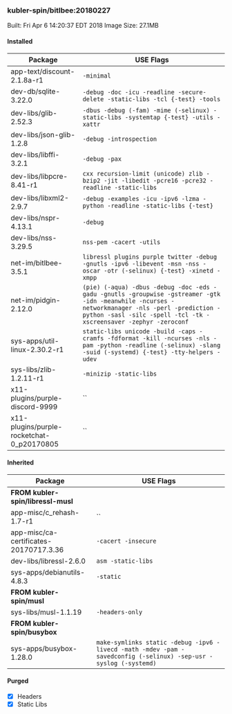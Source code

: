 ### kubler-spin/bitlbee:20180227

Built: Fri Apr  6 14:20:37 EDT 2018
Image Size: 27.1MB

#### Installed
Package | USE Flags
--------|----------
app-text/discount-2.1.8a-r1 | `-minimal`
dev-db/sqlite-3.22.0 | `-debug -doc -icu -readline -secure-delete -static-libs -tcl {-test} -tools`
dev-libs/glib-2.52.3 | `-dbus -debug (-fam) -mime (-selinux) -static-libs -systemtap {-test} -utils -xattr`
dev-libs/json-glib-1.2.8 | `-debug -introspection`
dev-libs/libffi-3.2.1 | `-debug -pax`
dev-libs/libpcre-8.41-r1 | `cxx recursion-limit (unicode) zlib -bzip2 -jit -libedit -pcre16 -pcre32 -readline -static-libs`
dev-libs/libxml2-2.9.7 | `-debug -examples -icu -ipv6 -lzma -python -readline -static-libs {-test}`
dev-libs/nspr-4.13.1 | `-debug`
dev-libs/nss-3.29.5 | `nss-pem -cacert -utils`
net-im/bitlbee-3.5.1 | `libressl plugins purple twitter -debug -gnutls -ipv6 -libevent -msn -nss -oscar -otr (-selinux) {-test} -xinetd -xmpp`
net-im/pidgin-2.12.0 | `(pie) (-aqua) -dbus -debug -doc -eds -gadu -gnutls -groupwise -gstreamer -gtk -idn -meanwhile -ncurses -networkmanager -nls -perl -prediction -python -sasl -silc -spell -tcl -tk -xscreensaver -zephyr -zeroconf`
sys-apps/util-linux-2.30.2-r1 | `static-libs unicode -build -caps -cramfs -fdformat -kill -ncurses -nls -pam -python -readline (-selinux) -slang -suid (-systemd) {-test} -tty-helpers -udev`
sys-libs/zlib-1.2.11-r1 | `-minizip -static-libs`
x11-plugins/purple-discord-9999 | ``
x11-plugins/purple-rocketchat-0_p20170805 | ``
#### Inherited
Package | USE Flags
--------|----------
**FROM kubler-spin/libressl-musl** |
app-misc/c_rehash-1.7-r1 | ``
app-misc/ca-certificates-20170717.3.36 | `-cacert -insecure`
dev-libs/libressl-2.6.0 | `asm -static-libs`
sys-apps/debianutils-4.8.3 | `-static`
**FROM kubler-spin/musl** |
sys-libs/musl-1.1.19 | `-headers-only`
**FROM kubler-spin/busybox** |
sys-apps/busybox-1.28.0 | `make-symlinks static -debug -ipv6 -livecd -math -mdev -pam -savedconfig (-selinux) -sep-usr -syslog (-systemd)`
#### Purged
- [x] Headers
- [x] Static Libs
